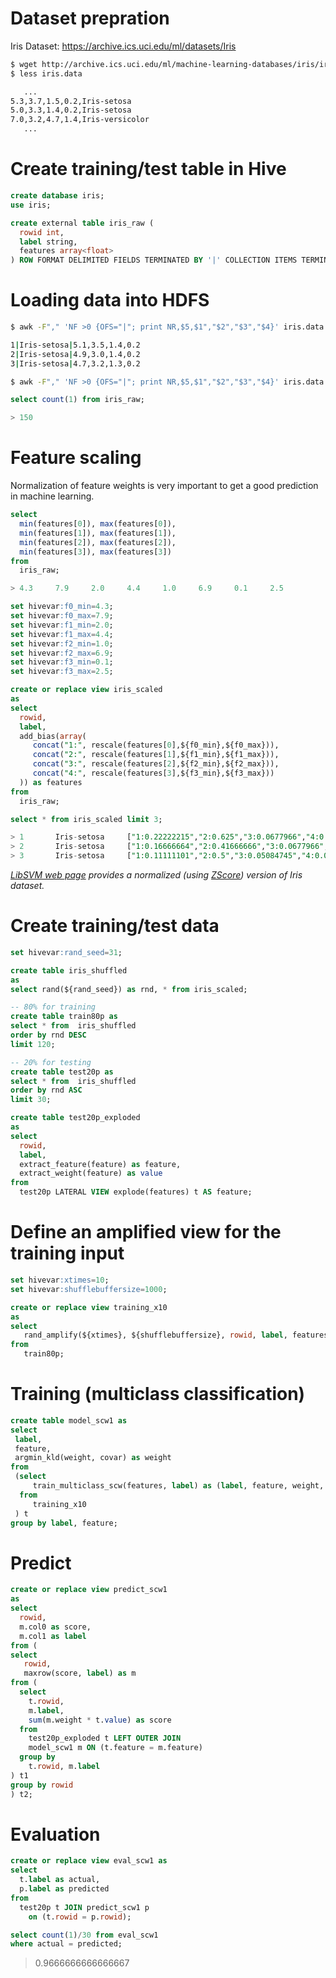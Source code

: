 <!--
  Licensed to the Apache Software Foundation (ASF) under one
  or more contributor license agreements.  See the NOTICE file
  distributed with this work for additional information
  regarding copyright ownership.  The ASF licenses this file
  to you under the Apache License, Version 2.0 (the
  "License"); you may not use this file except in compliance
  with the License.  You may obtain a copy of the License at

    http://www.apache.org/licenses/LICENSE-2.0

  Unless required by applicable law or agreed to in writing,
  software distributed under the License is distributed on an
  "AS IS" BASIS, WITHOUT WARRANTIES OR CONDITIONS OF ANY
  KIND, either express or implied.  See the License for the
  specific language governing permissions and limitations
  under the License.
-->
        
# Dataset prepration
Iris Dataset: https://archive.ics.uci.edu/ml/datasets/Iris

```sh
$ wget http://archive.ics.uci.edu/ml/machine-learning-databases/iris/iris.data
$ less iris.data

   ...
5.3,3.7,1.5,0.2,Iris-setosa
5.0,3.3,1.4,0.2,Iris-setosa
7.0,3.2,4.7,1.4,Iris-versicolor
   ...
```

# Create training/test table in Hive

```sql
create database iris;
use iris;

create external table iris_raw (
  rowid int,
  label string,
  features array<float>
) ROW FORMAT DELIMITED FIELDS TERMINATED BY '|' COLLECTION ITEMS TERMINATED BY "," STORED AS TEXTFILE LOCATION '/dataset/iris/raw';
```

# Loading data into HDFS

```sh
$ awk -F"," 'NF >0 {OFS="|"; print NR,$5,$1","$2","$3","$4}' iris.data | head -3

1|Iris-setosa|5.1,3.5,1.4,0.2
2|Iris-setosa|4.9,3.0,1.4,0.2
3|Iris-setosa|4.7,3.2,1.3,0.2
```

```sh
$ awk -F"," 'NF >0 {OFS="|"; print NR,$5,$1","$2","$3","$4}' iris.data | hadoop fs -put - /dataset/iris/raw/iris.data
```

```sql
select count(1) from iris_raw;

> 150
```

# Feature scaling

Normalization of feature weights is very important to get a good prediction in machine learning.

```sql
select 
  min(features[0]), max(features[0]),
  min(features[1]), max(features[1]),
  min(features[2]), max(features[2]),
  min(features[3]), max(features[3])
from
  iris_raw;

> 4.3     7.9     2.0     4.4     1.0     6.9     0.1     2.5
```

```sql
set hivevar:f0_min=4.3;
set hivevar:f0_max=7.9;
set hivevar:f1_min=2.0;
set hivevar:f1_max=4.4;
set hivevar:f2_min=1.0;
set hivevar:f2_max=6.9;
set hivevar:f3_min=0.1;
set hivevar:f3_max=2.5;

create or replace view iris_scaled
as
select
  rowid, 
  label,
  add_bias(array(
     concat("1:", rescale(features[0],${f0_min},${f0_max})), 
     concat("2:", rescale(features[1],${f1_min},${f1_max})), 
     concat("3:", rescale(features[2],${f2_min},${f2_max})), 
     concat("4:", rescale(features[3],${f3_min},${f3_max}))
  )) as features
from 
  iris_raw;
```

```sql
select * from iris_scaled limit 3;

> 1       Iris-setosa     ["1:0.22222215","2:0.625","3:0.0677966","4:0.041666664","0:1.0"]
> 2       Iris-setosa     ["1:0.16666664","2:0.41666666","3:0.0677966","4:0.041666664","0:1.0"]
> 3       Iris-setosa     ["1:0.11111101","2:0.5","3:0.05084745","4:0.041666664","0:1.0"]
```

_[LibSVM web page](http://www.csie.ntu.edu.tw/~cjlin/libsvmtools/datasets/multiclass.html#iris) provides a normalized (using [ZScore](https://github.com/myui/hivemall/wiki/Feature-scaling)) version of Iris dataset._

# Create training/test data

```sql
set hivevar:rand_seed=31;

create table iris_shuffled 
as
select rand(${rand_seed}) as rnd, * from iris_scaled;

-- 80% for training
create table train80p as
select * from  iris_shuffled 
order by rnd DESC
limit 120;

-- 20% for testing
create table test20p as
select * from  iris_shuffled 
order by rnd ASC
limit 30;

create table test20p_exploded 
as
select 
  rowid,
  label,
  extract_feature(feature) as feature,
  extract_weight(feature) as value
from 
  test20p LATERAL VIEW explode(features) t AS feature;
```

# Define an amplified view for the training input
```sql
set hivevar:xtimes=10;
set hivevar:shufflebuffersize=1000;

create or replace view training_x10
as
select
   rand_amplify(${xtimes}, ${shufflebuffersize}, rowid, label, features) as (rowid, label, features)
from  
   train80p;
```

# Training (multiclass classification)

```sql
create table model_scw1 as
select 
 label, 
 feature,
 argmin_kld(weight, covar) as weight
from 
 (select 
     train_multiclass_scw(features, label) as (label, feature, weight, covar)
  from 
     training_x10
 ) t 
group by label, feature;
```

# Predict

```sql
create or replace view predict_scw1
as
select 
  rowid, 
  m.col0 as score, 
  m.col1 as label
from (
select
   rowid, 
   maxrow(score, label) as m
from (
  select
    t.rowid,
    m.label,
    sum(m.weight * t.value) as score
  from 
    test20p_exploded t LEFT OUTER JOIN
    model_scw1 m ON (t.feature = m.feature)
  group by
    t.rowid, m.label
) t1
group by rowid
) t2;
```

# Evaluation

```sql
create or replace view eval_scw1 as
select 
  t.label as actual, 
  p.label as predicted
from 
  test20p t JOIN predict_scw1 p 
    on (t.rowid = p.rowid);

select count(1)/30 from eval_scw1 
where actual = predicted;
```
> 0.9666666666666667
